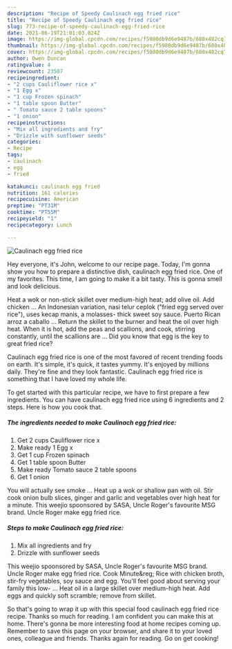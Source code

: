 ```yaml
---
description: "Recipe of Speedy Caulinach egg fried rice"
title: "Recipe of Speedy Caulinach egg fried rice"
slug: 773-recipe-of-speedy-caulinach-egg-fried-rice
date: 2021-06-19T21:01:03.024Z
image: https://img-global.cpcdn.com/recipes/f5980db9d6e9487b/680x482cq70/caulinach-egg-fried-rice-recipe-main-photo.jpg
thumbnail: https://img-global.cpcdn.com/recipes/f5980db9d6e9487b/680x482cq70/caulinach-egg-fried-rice-recipe-main-photo.jpg
cover: https://img-global.cpcdn.com/recipes/f5980db9d6e9487b/680x482cq70/caulinach-egg-fried-rice-recipe-main-photo.jpg
author: Owen Duncan
ratingvalue: 4
reviewcount: 23507
recipeingredient:
- "2 cups Cauliflower rice x"
- "1 Egg x"
- "1 cup Frozen spinach"
- "1 table spoon Butter"
- " Tomato sauce 2 table spoons"
- "1 onion"
recipeinstructions:
- "Mix all ingredients and fry"
- "Drizzle with sunflower seeds"
categories:
- Recipe
tags:
- caulinach
- egg
- fried

katakunci: caulinach egg fried 
nutrition: 161 calories
recipecuisine: American
preptime: "PT31M"
cooktime: "PT55M"
recipeyield: "1"
recipecategory: Lunch

---
```



![Caulinach egg fried rice](https://img-global.cpcdn.com/recipes/f5980db9d6e9487b/680x482cq70/caulinach-egg-fried-rice-recipe-main-photo.jpg)

Hey everyone, it's John, welcome to our recipe page. Today, I'm gonna show you how to prepare a distinctive dish, caulinach egg fried rice. One of my favorites. This time, I am going to make it a bit tasty. This is gonna smell and look delicious.

Heat a wok or non-stick skillet over medium-high heat; add olive oil. Add chicken … An Indonesian variation, nasi telur ceplok (&#34;fried egg served over rice&#34;), uses kecap manis, a molasses- thick sweet soy sauce. Puerto Rican arroz a caballo … Return the skillet to the burner and heat the oil over high heat. When it is hot, add the peas and scallions, and cook, stirring constantly, until the scallions are … Did you know that egg is the key to great fried rice?

Caulinach egg fried rice is one of the most favored of recent trending foods on earth. It's simple, it's quick, it tastes yummy. It's enjoyed by millions daily. They're fine and they look fantastic. Caulinach egg fried rice is something that I have loved my whole life.


To get started with this particular recipe, we have to first prepare a few ingredients. You can have caulinach egg fried rice using 6 ingredients and 2 steps. Here is how you cook that.

<!--inarticleads1-->

##### The ingredients needed to make Caulinach egg fried rice:

1. Get 2 cups Cauliflower rice x
1. Make ready 1 Egg x
1. Get 1 cup Frozen spinach
1. Get 1 table spoon Butter
1. Make ready  Tomato sauce 2 table spoons
1. Get 1 onion


You will actually see smoke … Heat up a wok or shallow pan with oil. Stir cook onion bulb slices, ginger and garlic and vegetables over high heat for a minute. This weejio spoonsored by SASA, Uncle Roger&#39;s favourite MSG brand. Uncle Roger make egg fried rice. 

<!--inarticleads2-->

##### Steps to make Caulinach egg fried rice:

1. Mix all ingredients and fry
1. Drizzle with sunflower seeds


This weejio spoonsored by SASA, Uncle Roger&#39;s favourite MSG brand. Uncle Roger make egg fried rice. Cook Minute&amp;reg; Rice with chicken broth, stir-fry vegetables, soy sauce and egg. You&#39;ll feel good about serving your family this low- … Heat oil in a large skillet over medium-high heat. Add eggs and quickly soft scramble; remove from skillet. 

So that's going to wrap it up with this special food caulinach egg fried rice recipe. Thanks so much for reading. I am confident you can make this at home. There's gonna be more interesting food at home recipes coming up. Remember to save this page on your browser, and share it to your loved ones, colleague and friends. Thanks again for reading. Go on get cooking!

